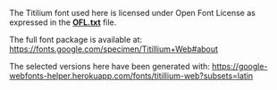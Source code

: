 The Titilium font used here is licensed under Open Font License as expressed 
in the **[OFL.txt](./OFL.txt)** file.

The full font package is available at:
https://fonts.google.com/specimen/Titillium+Web#about

The selected versions here have been generated with:
https://google-webfonts-helper.herokuapp.com/fonts/titillium-web?subsets=latin

